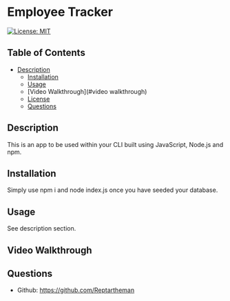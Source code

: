 # Employee Tracker
[![License: MIT](https://img.shields.io/badge/License-MIT-yellow.svg)](https://opensource.org/licenses/MIT)


## Table of Contents

- [Description](#description)
  - [Installation](#installation)
  - [Usage](#usage)
  - [Video Walkthrough](#video walkthrough)
  - [License](#license)
  - [Questions](#questions)

## Description

This is an app to be used within your CLI built using JavaScript, Node.js and npm. 

## Installation

Simply use npm i and node index.js once you have seeded your database.

## Usage 

See description section.


## Video Walkthrough



## Questions

* Github: https://github.com/Reptartheman

